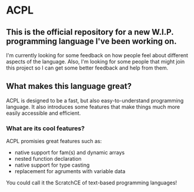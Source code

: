 # ACPL
## This is the official repository for a new W.I.P. programming language I've been working on.
I'm currently looking for some feedback on how people feel about different aspects of the language.
Also, I'm looking for some people that might join this project so I can get some better feedback and help from them.

## What makes this language great?
ACPL is designed to be a fast, but also easy-to-understand programming language.
It also introduces some features that make things much more easily accessible and efficient.

### What are its cool features?
ACPL promisies great features such as:
* native support for fam(s) and dynamic arrays
* nested function declaration
* native support for type casting
* replacement for agruments with variable data

You could call it the ScratchCE of text-based programming languages!
